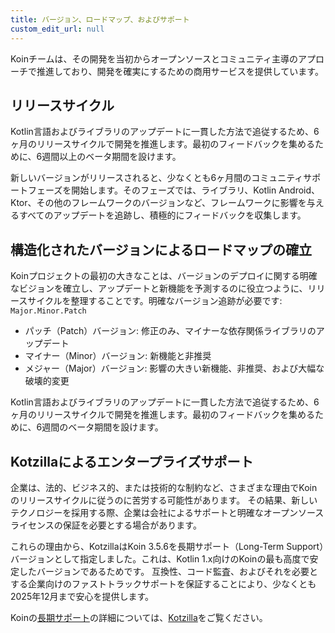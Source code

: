 ```yaml
---
title: バージョン、ロードマップ、およびサポート
custom_edit_url: null
---
```

Koinチームは、その開発を当初からオープンソースとコミュニティ主導のアプローチで推進しており、開発を確実にするための商用サービスを提供しています。

## リリースサイクル

Kotlin言語およびライブラリのアップデートに一貫した方法で追従するため、6ヶ月のリリースサイクルで開発を推進します。最初のフィードバックを集めるために、6週間以上のベータ期間を設けます。

新しいバージョンがリリースされると、少なくとも6ヶ月間のコミュニティサポートフェーズを開始します。そのフェーズでは、ライブラリ、Kotlin Android、Ktor、その他のフレームワークのバージョンなど、フレームワークに影響を与えるすべてのアップデートを追跡し、積極的にフィードバックを収集します。

## 構造化されたバージョンによるロードマップの確立

Koinプロジェクトの最初の大きなことは、バージョンのデプロイに関する明確なビジョンを確立し、アップデートと新機能を予測するのに役立つように、リリースサイクルを整理することです。明確なバージョン追跡が必要です: `Major.Minor.Patch`

- パッチ（Patch）バージョン: 修正のみ、マイナーな依存関係ライブラリのアップデート
- マイナー（Minor）バージョン: 新機能と非推奨
- メジャー（Major）バージョン: 影響の大きい新機能、非推奨、および大幅な破壊的変更

Kotlin言語およびライブラリのアップデートに一貫した方法で追従するため、6ヶ月のリリースサイクルで開発を推進します。最初のフィードバックを集めるために、6週間のベータ期間を設けます。

## Kotzillaによるエンタープライズサポート

企業は、法的、ビジネス的、または技術的な制約など、さまざまな理由でKoinのリリースサイクルに従うのに苦労する可能性があります。
その結果、新しいテクノロジーを採用する際、企業は会社によるサポートと明確なオープンソースライセンスの保証を必要とする場合があります。

これらの理由から、KotzillaはKoin 3.5.6を長期サポート（Long-Term Support）バージョンとして指定しました。これは、Kotlin 1.x向けのKoinの最も高度で安定したバージョンであるためです。
互換性、コード監査、およびそれを必要とする企業向けのファストトラックサポートを保証することにより、少なくとも2025年12月まで安心を提供します。

Koinの[長期サポート](https://support.insert-koin.io)の詳細については、[Kotzilla](https://kotzilla.io)をご覧ください。